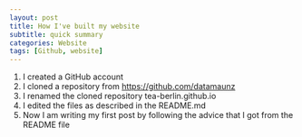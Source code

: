 ```yaml
---
layout: post
title: How I've built my website
subtitle: quick summary
categories: Website
tags: [Github, website]
---
```


1. I created a GitHub account
2. I cloned a repository from https://github.com/datamaunz
3. I renamed the cloned repository tea-berlin.github.io
4. I edited the files as described in the README.md
5. Now I am writing my first post by following the advice that I got from the README file

